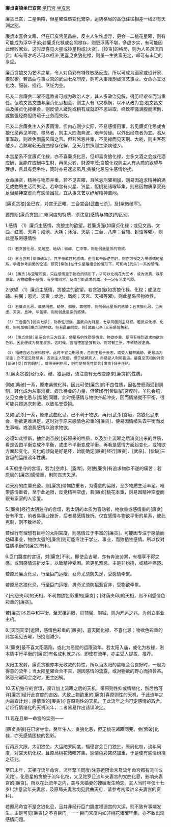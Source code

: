 **廉贞贪狼坐巳亥宫**
[坐巳宫](./廉贞贪狼坐巳宫.png)
[坐亥宫](./廉贞贪狼坐亥宫.png)

廉贪巳亥，二星俱陷，但星曜性质变化繁杂，运势格局的高低往往相差一线即有天渊之别。

廉贞本喜会文曜，但在巳亥宫见昌曲，反主人生性虚浮，更会一二桃花星曜，则有可能成为浮华子弟;若廉贞化禄或会照禄存，则更浮荡不堪，多虚少实，有可能因此倾败家业。这时反喜见火星或铃星构成[火贪]、[铃贪]的格局，则为人虽风流自赏，却有奇才巧艺可以相济;更喜见贪狼化禄，则虽一生贫富无定，却可有丰足的享受。

廉贞贪狼又为艺术之星，令人对色彩有特殊敏感反应，所以可成为画家或设计家、摄影家。若昌曲与事业宫的武曲七杀同度，则可从事戏剧或演艺事业。女命亦宜以化妆、服装、插花、烹饪为业。

巳亥二宫廉贪二曜不逢煞者可成为政治人才，其人多政治见解，得历经艰辛而当重任。但若文昌文曲与廉贞化忌相会，则主人有飞灾横祸，以不从政为宜;若文昌文曲及廉贞化禄相会，则反使人蹉跎或稍有成就即不思进取，终致牢骚满腹而潦倒，或勉强经商但终疏于业务而失败。

巳亥二宫廉贪主人外表圆滑，但内心则少实际，不易感情用事。若见廉贞化忌或贪狼化忌再见羊陀、禄马者，则主人四海奔波，艰辛劳碌。以外出经商者为宜。若从事军政，则难免雨露风霜之苦。但若煞忌并集，不见禄而见天刑、大耗，则主客死他乡。若煞曜轻无昌曲禄存化解，见天月拱照则主染病他乡。

本宫星系不宜廉贞化禄，亦不喜廉贞化忌，但却喜贪狼化禄，主多文酒之会或花酒应酬，且能在应酬中生财，再见火铃，财源丰茂;贪狼化权则主人有从商的欲望与理想，且具有竞争性，同时亦易迷恋风月;贪狼化忌易生感情纷扰。

女命廉贪，精神与物质并重，若不见吉曜，且煞忌刑曜相加，则易因追求精神的满足或物质生活而失足。若命宫有火星、铃星，但桃花诸曜毕集，则易因物质享受充足但精神空虚而有感情困扰，宜从事文艺以纾解精神苦闷。



[廉贞贪狼]坐巳亥，对宫无正曜。三合宮会[武曲七杀]，及[紫微破军]。

要推断[廉贞贪狼]二曜同度的特质，须注意[感情与物欲]的区别。

1.感情
    （1）廉贞主感情，贪狼主的欲望。若廉贞强(如廉贞化禄；或见文昌、文曲、红鸾、天喜；咸池、大耗；沐浴、天姚；三台、八座；台辅、封诰等曜)，则此星系带感情性

    （2）若贪狼化忌，见地空、地幼：破碎、亡冲等，则削弱此星系的物欲。

    （3）三合宮的[紫微破军]，并不带软性的感情，但当其带叛逆性时，则亦可视之为带感情的星系，学者参考前面的论述，研究[紫破]在什么星曜组合的情形下，可影响[武杀]一系的感情。

    （4）[廉贪]与空曜同宮，只在感情重于物欲的情形下，才可以化桃花为艺术，或为消费、娱乐事业。若物欲重于感情，有空曜同宮，反而可能追求刺激，不一定有艺术气质。

2.欲望
    （1）廉贞主感情，贪狼主的欲望。若贪狼强(如贪狼化禄、化权；或见左辅、右弼；恩光、天贵；龙池、凤阁；天宫、天福等曜)，则此星系带物欲性。

    （2）若廉贞化忌，或见阴煞、劫煞、孤辰、寡宿等，则削弱此星系的感情；若贪狼化忌，见天虚、天哭、息神、华盖等，则削弱此星系的感情。

    （3）三合宮的[武曲七杀]，物欲性很强．盖武曲为财星，七杀同度则主财权。若武曲化禄、化权，则可加强[廉贞]的物欲。但若昌曲同度，则[武曲七杀]又带感情色彩。

    （4）[廉贞贪狼]星系会合三方四正，使星系的性质感情重、物欲亦重，便带有强烈追求肉欲的色彩，因此便成为桃花星系。这时候，宜福德宮坚强有力，则可有主张，不致随波逐流。

    （5）福德宫必为天相独守。此时不宜见刑忌夹，否则主易于丧志，或受人精神威胁，更易流为淫滥；亦不宜见财荫夹，否则主人软弱，惯于依赖別人，亦易受人利用指派。最喜见天相的对宮[紫破]受[百宫朝拱]，或带天刑拱照，则可使桃花性质的[廉贪]归于正轨。

3.[廉贞贪狼]经行杀、破、狼运限，须注意有无改变原来[廉贪]的性质。

例如[紫破]一系，原来紫微化科，因此可使[廉贪]的不良性质，因名誉慼而受到遏制，转化成为从事消费、娱乐待业的力量，但若经行[紫破]的宮度时，羊陀会照，又见文曲化忌与[紫破]同躔，此时便感情与物欲齐起冲突，因而情绪就不平衡，很可能只顾追求刺激，以致名誉受损。

又如[武杀]一系，原来武曲化忌，已不利于物欲，再行[武杀]宫垣，贪狼化忌来会，物欲更难满足，这时对于原来感情色彩重的[廉贪]，便易因情绪失去平衡而发生事端，或浪费感情以追求物欲。

必须如此推断，抽丝剥茧般比较原来的性质，以及加上流曜之后演变出来的性质，看是否由平衡变成不平衡，或由不平衡变成平衡，再看是感情方面起变化，或物欲方面起变化，变化的倾向是好是坏，始能确定[廉贪]经行[廉贪]、[武杀]、[紫破]三宮垣的运限流年性质。

4.天府坐守的宮垣，若为[空库]、[露库]，则使[廉贪]有追求物欲不遂的痛苦；若原局的[廉贪]感情重，則防丧志失足。

若天府的库廪充盈，则[廉贪]带物欲重者，为得意的运限，至少物质生活丰足。唯带感情重者，至于此运限，反觉精神空虚，若[廉贞]桃花本重，则易因精神空虛而跟有家室的人恋爱。

5.[廉贪]经行太阴独守的宫垣，若太阴的本质为盲动者，物欲重或感情重的[廉贪]皆有不宜，前者易事业挫折，后者易感情挫折。仅宜感情与物欲平衡的星系，彼此克制，则不致挫败。

若经行有理想有目标的太阴宮度，则感情过于丰富的[廉贪]，可能因专注于感情而妨碍事业，物欲太强的[廉贪]则可能专注于学业、事业，而致牺牲感情。所以仅对性质平衡的[廉贪]有利。

6.巨门躔度的宮垣，对[廉贪]不利。即使会吉曜，亦有奔波劳累，有福享不得之慼。或因感情波折发生，以致精神受困。若更见煞忌，主是非纷挠，或精神痛楚。

若原局廉贞化忌，行至巨门运限，女命尤须防失足，受感情牵累。

若原局贪狼化忌，行至巨门运限，男命尤须防招惹官非，受物欲牵累。

7.[刑忌夹印]的天相，不利物欲色彩重的[廉贪]；[财荫夹印]的天相，则不利感情色彩重的[廉贪]。

若[廉贪]本质中和平衡，至天相运限，见辅弼、魁钺，则为开运之兆，为创立事业主机。

8.[天同天梁]运限，感情色彩重的[廉贪]，喜天同化禄、不喜化忌；物欲色彩重的此宫垣见吉曜，纷挠则減少。

9.[廉贪]最不喜太阳落陷，或化为忌星的运限流年。若太阳入庙，或化为权禄，则本质中行平衡的[廉贪]有名成利就之兆，即使在流年，亦主受人提拔、推荐。

太阳主发射，廉贞贪狼亦本无收敛的特性，所以当太阳的星曜会合良好时，一般为得意的流年；当太阳星曜会合不吉，则因感情的流露，或对物欲的野心而招咎吝。煞忌刑曜同会之时，更主凶祸。

10.天机独守的宫垣，须详加上流曜之后的天机，带原则性抑或情绪化，然后始可详[廉贪]经行此宫度的吉凶。大致上物欲重的[廉贪]喜原则性的天机，于此流年之内最宜计划；感情重的[廉贪]亦喜原则性的天机，于此流年之内可定感情的取舍。若经行情绪化的天机流年，二者皆易作出错误決定。

11.现在且举一命宫的实例一一

[廉贞贪狼]在巳宮坐命，癸年生人，贪狼化忌，但无桃花诸曜同茺。会[紫破]化禄，亦无感情困挠的色彩。

行丙辰大限，太阴独坐，大运陀罗同度，福德宫会巨门独坐，原局化权，流年同度，对宮天机化权，且原局桃花诸曜齐集，感情色彩突然加重，于是便有感情纷挠之征兆。

至巳未年，天相守流年命宮，流年擎羊同度(注意运限命宮及流年命宫都有流羊或流陀)，化忌星的贪狼于流年化权，又见陀罗且流年夫妻宮的文曲化忌，影响夫妻宫的[廉贪]。所以在此流年之内，突与未婚妻的嫂嫂发生畸恋。其人当时年仅十七岁! (注意流年夫妻宫，及原局夫妻宮均见武曲天府，请参考初级讲义夫妻宮的资料)。

若原局命宮不是贪狼化忌，且并非经行巨门躔度福德宫的大运，则不致有事端发生。由是可见[廉贪]之不喜巨门。一一巨门宮度内如非桃花诸曜毕集，亦不致出现感情问题。